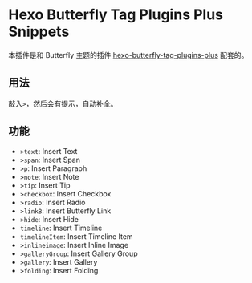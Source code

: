 # Hexo Butterfly Tag Plugins Plus Snippets

本插件是和 Butterfly 主题的插件 [hexo-butterfly-tag-plugins-plus](https://akilar.top/posts/615e2dec/) 配套的。

## 用法

敲入`>`，然后会有提示，自动补全。

## 功能

- `>text`: Insert Text
- `>span`: Insert Span
- `>p`: Insert Paragraph
- `>note`: Insert Note
- `>tip`: Insert Tip
- `>checkbox`: Insert Checkbox
- `>radio`: Insert Radio
- `>linkB`: Insert Butterfly Link
- `>hide`: Insert Hide
- `timeline`: Insert Timeline
- `timelineItem`: Insert Timeline Item
- `>inlineimage`: Insert Inline Image
- `>galleryGroup`: Insert Gallery Group
- `>gallery`: Insert Gallery
- `>folding`: Insert Folding